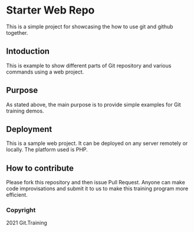 # Starter Web Repo
This is a simple project for showcasing the how to use git and github together.
## Intoduction
This is example to show different parts of Git repository and various commands using a web project.
## Purpose
As stated above, the main purpose is to provide simple examples for Git training demos.
## Deployment
This is a sample web project. It can be deployed on any server remotely or locally.
The platform used is PHP.
## How to contribute
Please fork this repository and then issue Pull Request.
Anyone can make code improvisations and submit it to us to make this training program more efficient.
### Copyright
2021 Git.Training
